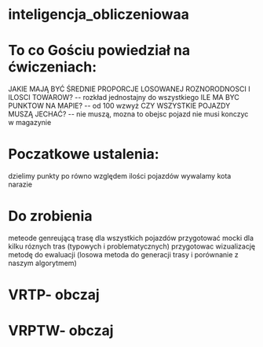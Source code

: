 # inteligencja_obliczeniowaa

# To co Gościu powiedział na ćwiczeniach:
JAKIE MAJĄ BYĆ ŚREDNIE PROPORCJE LOSOWANEJ ROZNORODNOSCI I ILOSCI TOWAROW? -- rozkład jednostajny do wszystkiego
ILE MA BYC PUNKTOW NA MAPIE? -- od 100 wzwyż
CZY WSZYSTKIE POJAZDY MUSZĄ JECHAĆ?  -- nie muszą, mozna to obejsc
pojazd nie musi konczyc w magazynie

# Poczatkowe ustalenia:
dzielimy punkty po równo względem ilości pojazdów
wywalamy kota narazie

# Do zrobienia
meteode genreującą trasę dla wszystkich pojazdów
przygotować mocki dla kilku róznych tras (typowych i problematycznych)
przygotowac wizualizację
metodę do ewaluacji (losowa metoda do generacji trasy i porównanie z naszym algorytmem)

# VRTP- obczaj
# VRPTW- obczaj

